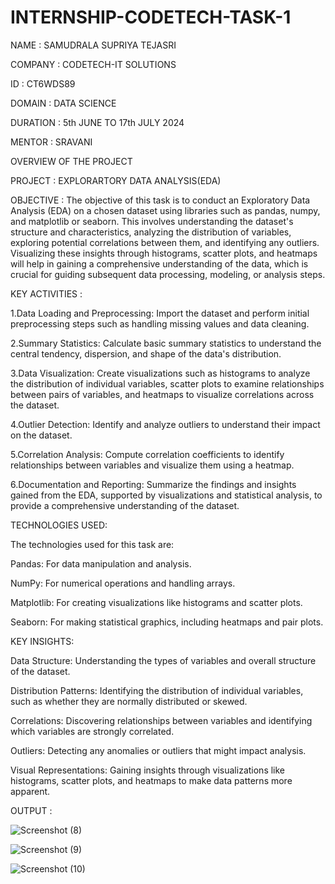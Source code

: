 # INTERNSHIP-CODETECH-TASK-1

NAME : SAMUDRALA SUPRIYA TEJASRI

COMPANY : CODETECH-IT SOLUTIONS

ID : CT6WDS89

DOMAIN : DATA SCIENCE

DURATION : 5th JUNE TO 17th JULY 2024

MENTOR : SRAVANI

OVERVIEW OF THE PROJECT

PROJECT : EXPLORARTORY DATA ANALYSIS(EDA)

OBJECTIVE :
The objective of this task is to conduct an Exploratory Data Analysis (EDA) on a chosen dataset using libraries such as pandas, numpy, and matplotlib or seaborn. This involves understanding the dataset's structure and characteristics, analyzing the distribution of variables, exploring potential correlations between them, and identifying any outliers. Visualizing these insights through histograms, scatter plots, and heatmaps will help in gaining a comprehensive understanding of the data, which is crucial for guiding subsequent data processing, modeling, or analysis steps. 

KEY ACTIVITIES :

1.Data Loading and Preprocessing: Import the dataset and perform initial preprocessing steps such as handling missing values and data cleaning.

2.Summary Statistics: Calculate basic summary statistics to understand the central tendency, dispersion, and shape of the data's distribution.

3.Data Visualization: Create visualizations such as histograms to analyze the distribution of individual variables, scatter plots to examine relationships between pairs of variables, and heatmaps to visualize correlations across the dataset.

4.Outlier Detection: Identify and analyze outliers to understand their impact on the dataset.

5.Correlation Analysis: Compute correlation coefficients to identify relationships between variables and visualize them using a heatmap.

6.Documentation and Reporting: Summarize the findings and insights gained from the EDA, supported by visualizations and statistical analysis, to provide a comprehensive understanding of the dataset.

TECHNOLOGIES USED:

The technologies used for this task are:

Pandas: For data manipulation and analysis.

NumPy: For numerical operations and handling arrays.

Matplotlib: For creating visualizations like histograms and scatter plots.

Seaborn: For making statistical graphics, including heatmaps and pair plots.

KEY INSIGHTS:

Data Structure: Understanding the types of variables and overall structure of the dataset.

Distribution Patterns: Identifying the distribution of individual variables, such as whether they are normally distributed or skewed.

Correlations: Discovering relationships between variables and identifying which variables are strongly correlated.

Outliers: Detecting any anomalies or outliers that might impact analysis.

Visual Representations: Gaining insights through visualizations like histograms, scatter plots, and heatmaps to make data patterns more apparent.

OUTPUT :

![Screenshot (8)](https://github.com/05-05-2004/INTERNSHIP-CODETECH-TASK-1/assets/169070031/5bb14a53-1fd9-441d-8e5f-761a678bb9b3)

![Screenshot (9)](https://github.com/05-05-2004/INTERNSHIP-CODETECH-TASK-1/assets/169070031/c7e10b2d-7d65-4a66-98e9-c20aceeed1a8)

![Screenshot (10)](https://github.com/05-05-2004/INTERNSHIP-CODETECH-TASK-1/assets/169070031/2b03fc45-9de9-40b7-8260-ca8d46153d5b)





